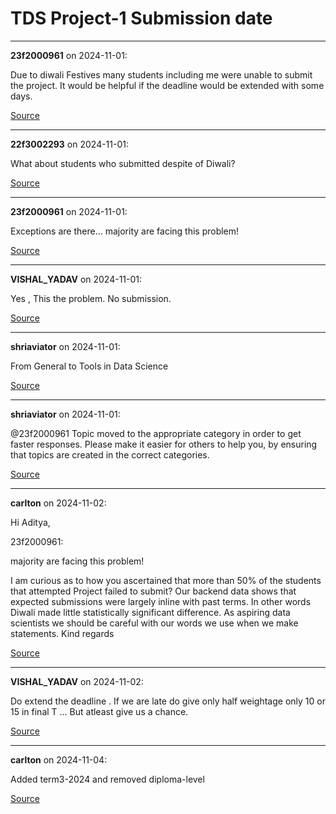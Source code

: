 # TDS Project-1 Submission date


---

**23f2000961** on 2024-11-01:

Due to diwali Festives many students including me were unable to submit the project.
It would be helpful if the deadline would be extended with some days.

[Source](https://discourse.onlinedegree.iitm.ac.in/t/tds-project-1-submission-date/154705/1)

---

**22f3002293** on 2024-11-01:

What about students who submitted despite of Diwali?

[Source](https://discourse.onlinedegree.iitm.ac.in/t/tds-project-1-submission-date/154705/2)

---

**23f2000961** on 2024-11-01:

Exceptions are there… majority are facing this problem!

[Source](https://discourse.onlinedegree.iitm.ac.in/t/tds-project-1-submission-date/154705/3)

---

**VISHAL_YADAV** on 2024-11-01:

Yes , This the problem. No submission.

[Source](https://discourse.onlinedegree.iitm.ac.in/t/tds-project-1-submission-date/154705/4)

---

**shriaviator** on 2024-11-01:

From General to Tools in Data Science

[Source](https://discourse.onlinedegree.iitm.ac.in/t/tds-project-1-submission-date/154705/5)

---

**shriaviator** on 2024-11-01:

@23f2000961
Topic moved to the appropriate category in order to get faster responses.
Please make it easier for others to help you, by ensuring that topics are created in the correct categories.

[Source](https://discourse.onlinedegree.iitm.ac.in/t/tds-project-1-submission-date/154705/6)

---

**carlton** on 2024-11-02:

Hi Aditya,



 23f2000961:

majority are facing this problem!


I am curious as to how you ascertained that more than 50% of the students that attempted Project failed to submit? Our backend data shows that expected submissions were largely inline with past terms. In other words Diwali made little statistically significant difference. As aspiring data scientists we should be careful with our words we use when we make statements.
Kind regards

[Source](https://discourse.onlinedegree.iitm.ac.in/t/tds-project-1-submission-date/154705/7)

---

**VISHAL_YADAV** on 2024-11-02:

Do extend the deadline .
If we are late do give only half weightage only 10 or 15 in final T …
But atleast give us a chance.

[Source](https://discourse.onlinedegree.iitm.ac.in/t/tds-project-1-submission-date/154705/8)

---

**carlton** on 2024-11-04:

Added term3-2024 and removed diploma-level

[Source](https://discourse.onlinedegree.iitm.ac.in/t/tds-project-1-submission-date/154705/10)